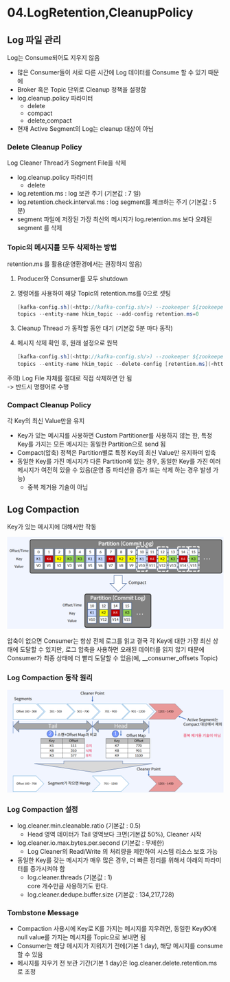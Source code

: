 # 04.LogRetention,CleanupPolicy

## Log 파일 관리

Log는 Consume되어도 지우지 않음

* 많은 Consumer들이 서로 다른 시간에 Log 데이터를 Consume 할 수 있기 때문에
* Broker 혹은 Topic 단위로 Cleanup 정책을 설정함
* log.cleanup.policy 파라미터
  * delete
  * compact
  * delete,compact
* 현재 Active Segment의 Log는 cleanup 대상이 아님

### Delete Cleanup Policy

Log Cleaner Thread가 Segment File을 삭제

* log.cleanup.policy 파라미터
  * delete
* log.retention.ms : log 보관 주기 (기본값 : 7 일)
* log.retention.check.interval.ms : log segment를 체크하는 주기 (기본값 : 5 분)
* segment 파일에 저장된 가장 최신의 메시지가 log.retention.ms 보다 오래된 segment 를 삭제

### Topic의 메시지를 모두 삭제하는 방법

retention.ms 를 활용(운영환경에서는 권장하지 않음)

1. Producer와 Consumer를 모두 shutdown
2.  명령어를 사용하여 해당 Topic의 retention.ms를 0으로 셋팅

    ```java
    [kafka-config.sh](<http://kafka-config.sh/>) --zookeeper ${zookeeper ip address} --alter --entity-name
    topics --entity-name hkim_topic --add-config retention.ms=0
    ```
3. Cleanup Thread 가 동작할 동안 대기 (기본값 5분 마다 동작)
4.  메시지 삭제 확인 후, 원래 설정으로 원복

    ```java
    [kafka-config.sh](<http://kafka-config.sh/>) --zookeeper ${zookeeper ip address} --alter --entity-name
    topics --entity-name hkim_topic --delete-config [retention.ms](<http://retention.ms/>)
    ```

주의) Log File 자체를 절대로 직접 삭제하면 안 됨\
\-> 반드시 명령어로 수행

### Compact Cleanup Policy

각 Key의 최신 Value만을 유지

* Key가 있는 메시지를 사용하면 Custom Partitioner를 사용하지 않는 한, 특정 Key를 가지는 모든 메시지는 동일한 Partition으로 send 됨
* Compact(압축) 정책은 Partition별로 특정 Key의 최신 Value만 유지하며 압축
* 동일한 Key를 가진 메시지가 다른 Partition에 있는 경우, 동일한 Key를 가진 여러 메시지가 여전히 있을 수 있음(운영 중 파티션을 증가 또는 삭제 하는 경우 발생 가능)
  * 중복 제거용 기술이 아님

## Log Compaction

Key가 있는 메시지에 대해서만 작동

![](<../../../.gitbook/assets/image (37).png>)

압축이 없으면 Consumer는 항상 전체 로그를 읽고 결국 각 Key에 대한 가장 최신 상태에 도달할 수 있지만, 로그 압축을 사용하면 오래된 데이터를 읽지 않기 때문에 Consumer가 최종 상태에 더 빨리 도달할 수 있음(예, \_\_consumer\_offsets Topic)

### Log Compaction 동작 원리

![](<../../../.gitbook/assets/image (38).png>)

### Log Compaction 설정

* log.cleaner.min.cleanable.ratio (기본값 : 0.5)
  * Head 영역 데이터가 Tail 영역보다 크면(기본값 50%), Cleaner 시작
* log.cleaner.io.max.bytes.per.second (기본값 : 무제한)
  * Log Cleaner의 Read/Write 의 처리량을 제한하여 시스템 리소스 보호 가능
* 동일한 Key를 갖는 메시지가 매우 많은 경우, 더 빠른 정리를 위해서 아래의 파라미터를 증가시켜야 함
  * log.cleaner.threads (기본값 : 1)\
    core 개수만큼 사용하기도 한다.
  * log.cleaner.dedupe.buffer.size (기본값 : 134,217,728)

### Tombstone Message

* Compaction 사용시에 Key로 K를 가지는 메시지를 지우려면, 동일한 Key(K)에 null value를 가지는 메시지를 Topic으로 보내면 됨
* Consumer는 해당 메시지가 지워지기 전에(기본 1 day), 해당 메시지를 consume할 수 있음
* 메시지를 지우기 전 보관 기간(기본 1 day)은 log.cleaner.delete.retention.ms 로 조정
